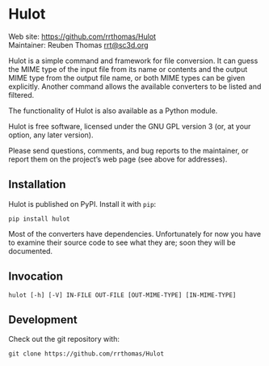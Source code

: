 # Hulot

Web site: https://github.com/rrthomas/Hulot  
Maintainer: Reuben Thomas <rrt@sc3d.org>  

Hulot is a simple command and framework for file conversion. It can guess
the MIME type of the input file from its name or contents and the output
MIME type from the output file name, or both MIME types can be given
explicitly. Another command allows the available converters to be listed and
filtered.

The functionality of Hulot is also available as a Python module.

Hulot is free software, licensed under the GNU GPL version 3 (or, at your
option, any later version).

Please send questions, comments, and bug reports to the maintainer, or
report them on the project’s web page (see above for addresses).


## Installation

Hulot is published on PyPI. Install it with `pip`:

`pip install hulot`

Most of the converters have dependencies. Unfortunately for now you have to
examine their source code to see what they are; soon they will be
documented.


## Invocation

```
hulot [-h] [-V] IN-FILE OUT-FILE [OUT-MIME-TYPE] [IN-MIME-TYPE]
```


## Development

Check out the git repository with:

```
git clone https://github.com/rrthomas/Hulot
```
